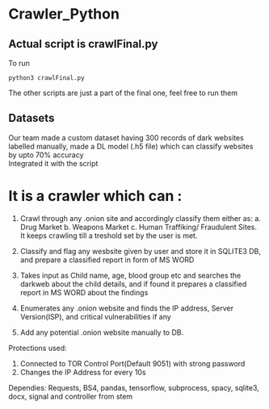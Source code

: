 # Crawler_Python

## Actual script is crawlFinal.py  
To run
```
python3 crawlFinal.py
```
The other scripts are just a part of the final one, feel free to run them

## Datasets
Our team made a custom dataset having 300 records of dark websites labelled manually, made a DL model (.h5 file) which can classify websites by upto 70% accuracy  
Integrated it with the script 

# It is a crawler which can :
1. Crawl through any .onion site and accordingly classify them either as:
 a. Drug Market
 b. Weapons Market
 c. Human Traffiking/ Fraudulent Sites.
 It keeps crawling till a treshold set by the user is met.
 
2. Classify and flag any wesbsite given by user and store it in SQLITE3 DB, and prepare a classified report in form of MS WORD

3. Takes input as Child name, age, blood group etc and searches the darkweb about the child details, and if found it prepares a 
   classified report in MS WORD about the findings
4. Enumerates any .onion website and finds the IP address, Server Version(ISP), and critical vulnerabilities if any

5. Add any potential .onion website manually to DB.

Protections used: 
1. Connected to TOR Control Port(Default 9051) with strong password
2. Changes the IP Address for every 10s

Dependies:
Requests, BS4, pandas, tensorflow, subprocess, spacy, sqlite3, docx, signal and controller from stem

